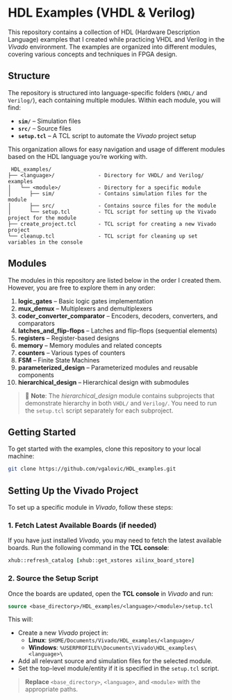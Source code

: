 # HDL Examples (VHDL & Verilog)

This repository contains a collection of HDL (Hardware Description Language) examples that I created while practicing VHDL and Verilog in the _Vivado_ environment.
The examples are organized into different modules, covering various concepts and techniques in FPGA design.

## Structure

The repository is structured into language-specific folders (`VHDL/` and `Verilog/`), each containing multiple modules.
Within each module, you will find:

- **`sim/`** – Simulation files
- **`src/`** – Source files
- **`setup.tcl`** – A TCL script to automate the _Vivado_ project setup

This organization allows for easy navigation and usage of different modules based on the HDL language you’re working with.

```
 HDL_examples/
├── <language>/              - Directory for VHDL/ and Verilog/ examples
│   └── <module>/            - Directory for a specific module
│      ├── sim/              - Contains simulation files for the module
│      ├── src/              - Contains source files for the module
│      └── setup.tcl         - TCL script for setting up the Vivado project for the module
├── create_project.tcl       - TCL script for creating a new Vivado project
└── cleanup.tcl              - TCL script for cleaning up set variables in the console
```

## Modules

The modules in this repository are listed below in the order I created them. However, you are free to explore them in any order:

1. **logic_gates** – Basic logic gates implementation
2. **mux_demux** – Multiplexers and demultiplexers
3. **coder_converter_comparator** – Encoders, decoders, converters, and comparators
4. **latches_and_flip-flops** – Latches and flip-flops (sequential elements)
5. **registers** – Register-based designs
6. **memory** – Memory modules and related concepts
7. **counters** – Various types of counters
8. **FSM** – Finite State Machines
9. **parameterized_design** – Parameterized modules and reusable components
10. **hierarchical_design** – Hierarchical design with submodules

> 📝 **Note**:
> The _hierarchical_design_ module contains subprojects that demonstrate hierarchy in both `VHDL/` and `Verilog/`.
> You need to run the `setup.tcl` script separately for each subproject.

## Getting Started

To get started with the examples, clone this repository to your local machine:

```bash
git clone https://github.com/vgalovic/HDL_examples.git
```

## Setting Up the Vivado Project

To set up a specific module in _Vivado_, follow these steps:

### 1. Fetch Latest Available Boards (if needed)

If you have just installed _Vivado_, you may need to fetch the latest available boards. Run the following command in the **TCL console**:

```tcl
xhub::refresh_catalog [xhub::get_xstores xilinx_board_store]
```

### 2. Source the Setup Script

Once the boards are updated, open the **TCL console** in _Vivado_ and run:

```tcl
source <base_directory>/HDL_examples/<language>/<module>/setup.tcl
```

This will:

- Create a new _Vivado_ project in:
  - **Linux**: `$HOME/Documents/Vivado/HDL_examples/<language>/`
  - **Windows**: `%USERPROFILE%\Documents\Vivado\HDL_examples\<language>\`
- Add all relevant source and simulation files for the selected module.
- Set the top-level module/entity if it is specified in the `setup.tcl` script.

> **Replace** `<base_directory>`, `<language>`, and `<module>` with the appropriate paths.
